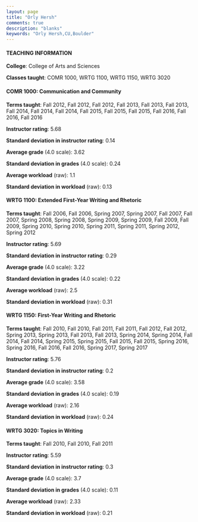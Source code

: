 ```yaml
---
layout: page
title: "Orly Hersh" 
comments: true
description: "blanks"
keywords: "Orly Hersh,CU,Boulder"
---
```

<head>
<script src="https://ajax.googleapis.com/ajax/libs/jquery/2.1.3/jquery.min.js"></script>
<script src="https://dl.dropboxusercontent.com/s/pc42nxpaw1ea4o9/highcharts.js?dl=0"></script>
<!-- <script src="../assets/js/highcharts.js"></script> -->
<style type="text/css">@font-face {
	font-family: "Bebas Neue";
	src: url(https://www.filehosting.org/file/details/544349/BebasNeue Regular.otf) format("opentype");
	}
	h1.Bebas { 
		font-family: "Bebas Neue", Verdana, Tahoma;
	}
</style>
</head>
	   
#### TEACHING INFORMATION

**College**: College of Arts and Sciences

**Classes taught**: COMR 1000, WRTG 1100, WRTG 1150, WRTG 3020

#### COMR 1000: Communication and Community

**Terms taught**: Fall 2012, Fall 2012, Fall 2012, Fall 2013, Fall 2013, Fall 2013, Fall 2014, Fall 2014, Fall 2014, Fall 2015, Fall 2015, Fall 2015, Fall 2016, Fall 2016, Fall 2016

**Instructor rating**: 5.68

**Standard deviation in instructor rating**: 0.14

**Average grade** (4.0 scale): 3.62

**Standard deviation in grades** (4.0 scale): 0.24

**Average workload** (raw): 1.1

**Standard deviation in workload** (raw): 0.13

#### WRTG 1100: Extended First-Year Writing and Rhetoric

**Terms taught**: Fall 2006, Fall 2006, Spring 2007, Spring 2007, Fall 2007, Fall 2007, Spring 2008, Spring 2008, Spring 2009, Spring 2009, Fall 2009, Fall 2009, Spring 2010, Spring 2010, Spring 2011, Spring 2011, Spring 2012, Spring 2012

**Instructor rating**: 5.69

**Standard deviation in instructor rating**: 0.29

**Average grade** (4.0 scale): 3.22

**Standard deviation in grades** (4.0 scale): 0.22

**Average workload** (raw): 2.5

**Standard deviation in workload** (raw): 0.31

#### WRTG 1150: First-Year Writing and Rhetoric

**Terms taught**: Fall 2010, Fall 2010, Fall 2011, Fall 2011, Fall 2012, Fall 2012, Spring 2013, Spring 2013, Fall 2013, Fall 2013, Spring 2014, Spring 2014, Fall 2014, Fall 2014, Spring 2015, Spring 2015, Fall 2015, Fall 2015, Spring 2016, Spring 2016, Fall 2016, Fall 2016, Spring 2017, Spring 2017

**Instructor rating**: 5.76

**Standard deviation in instructor rating**: 0.2

**Average grade** (4.0 scale): 3.58

**Standard deviation in grades** (4.0 scale): 0.19

**Average workload** (raw): 2.16

**Standard deviation in workload** (raw): 0.24

#### WRTG 3020: Topics in Writing

**Terms taught**: Fall 2010, Fall 2010, Fall 2011

**Instructor rating**: 5.59

**Standard deviation in instructor rating**: 0.3

**Average grade** (4.0 scale): 3.7

**Standard deviation in grades** (4.0 scale): 0.11

**Average workload** (raw): 2.33

**Standard deviation in workload** (raw): 0.21

